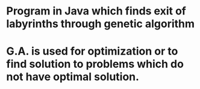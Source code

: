 # Program in Java which finds exit of labyrinths through genetic algorithm
# G.A. is used for optimization or to find solution to problems which do not have optimal solution.
